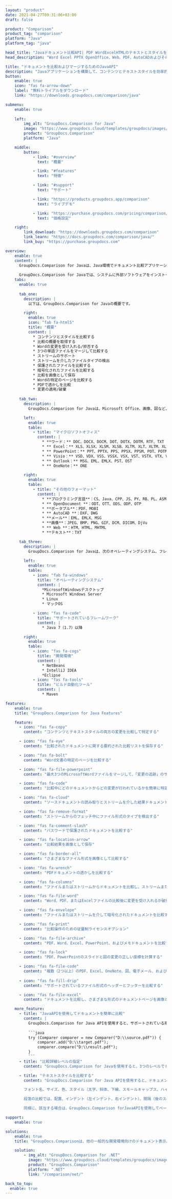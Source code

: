 ```yaml
---
layout: "product"
date: 2021-04-27T09:31:06+03:00
draft: false

product: "Comparison"
product_tag: "comparison"
platform: "Java"
platform_tag: "java"

head_title: "Javaドキュメント比較API| PDF WordExcelHTMLのテキストとスタイルを比較する"
head_description: "Word Excel PPTX OpenOffice、Web、PDF、AutoCADおよびその他のファイル形式を比較およびマージするためのJavaドキュメント比較API。変更を追跡するドキュメントを比較する."

title: "ドキュメントを比較およびマージするためのJavaAPI"
description: "Javaアプリケーションを構築して、コンテンツとテキストスタイルを効率的に比較し、すべての業界標準のドキュメントおよび画像ファイル形式での違いを確認します。."
button:
    enable: true
    icon: "fas fa-arrow-down"
    label: "無料トライアルをダウンロード"
    link: "https://downloads.groupdocs.com/comparison/java"

submenu:
    enable: true
    
    left:
        img_alt: "GroupDocs.Comparison for Java"
        image: "https://www.groupdocs.cloud/templates/groupdocs/images/product-logos/groupdocs-comparison-java.png"
        product: "GroupDocs.Comparison"
        platform: "Java"

    middle:
        button:
            - link: "#overview"
              text: "概要"

            - link: "#features"
              text: "特徴"

            - link: "#support"
              text: "サポート"

            - link: "https://products.groupdocs.app/comparison"
              text: "ライブデモ"

            - link: "https://purchase.groupdocs.com/pricing/comparison/java"
              text: "価格設定"

    right:
        link_download: "https://downloads.groupdocs.com/comparison"
        link_learn: "https://docs.groupdocs.com/comparison/java/"
        link_buy: "https://purchase.groupdocs.com"

overview:
    enable: true
    content: |
      GroupDocs.Comparison for Javaは、Java環境でドキュメント比較アプリケーションを開発するのに役立つ最も柔軟で使いやすいAPIです。差分チェッカーとドキュメントマージAPIを使用すると、コンテンツの変更と相違、および類似のドキュメント形式間のテキストスタイルを検出できます。 PDF、HTML、Microsoft Office Word、Excelスプレッドシート、PowerPointプレゼンテーション、Outlook電子メール、Visioダイアグラム、OpenDocument、AutoCAD、画像など、すべての業界標準のドキュメント形式の比較をサポートしています。変更追跡機能を使用して、ソースドキュメントとターゲットドキュメントの違いの概要が包括的な比較ドキュメントに表示されます。 GroupDocs.Comparison for Java APIを使用すると、ファイルやストリームを介して、パスワードで保護された単純なドキュメントや暗号化されたドキュメントを取得して保存できます。  
        
      GroupDocs.Comparison for Javaでは、システムに外部ソフトウェアをインストールする必要はありません。すべてのJavaバージョンと互換性があり、Javaランタイムを実行できる一般的なオペレーティングシステム（Windows、Linux、MacOS）をサポートします。
    tabs:
      enable: true     
      
      tab_one:
        description: |
          以下は、GroupDocs.Comparison for Javaの概要です。

        right:
          enable: true
          icon: "fab fa-html5"
          title: "概要"
          content: |
            * コンテンツとスタイルを比較する
            * 比較の概要を取得する
            * Wordの変更を受け入れる/拒否する
            * 3つの単語ファイルをマージして比較する
            * ストリームのサポート
            * ストリームを介したファイルタイプの検出
            * 保護されたファイルを比較する
            * 暗号化されたファイルを比較する
            * 比較を画像として保存
            * Wordの特定のページを比較する
            * PDFで透かしを比較
            * 変更の適用/破棄
      
      tab_two:
        description: |
          GroupDocs.Comparison for Javaは、Microsoft Office、画像、図など、一般的な[ドキュメントファイル形式]（https://docs.groupdocs.com/comparison/java/supported-document-formats/）をすべてサポートしています。

        left:
          enable: true
          table:
            - title: "マイクロソフトオフィス"
              content: |
                * **ワード：** DOC、DOCX、DOCM、DOT、DOTX、DOTM、RTF、TXT
                * ** Excel：** XLS、XLSX、XLSM、XLSB、XLTM、XLT、XLTM、XLTX、XLAM、SXC、SpreadsheetML
                * ** PowerPoint：** PPT、PPTX、PPS、PPSX、PPSM、POT、POTM、POTX、PPTM
                * ** Visio：** VSD、VDX、VSS、VSSX、VSX、VST、VSTX、VTX、VSDX、VDW、VSTM、VSSM、VSDM
                * ** Outlook：** MSG、EML、EMLX、PST、OST
                * ** OneNote：** ONE

        right:
          enable: true
          table:
            - title: "その他のフォーマット"
              content: |
                * **プログラミング言語**：CS、Java、CPP、JS、PY、RB、PL、ASM、GROOVY、JSON、ActionScript、PHP、SQL、LOG、DIFF、LESS、SCALA
                * ** OpenDocument **：ODT、OTT、ODS、ODP、OTP
                * **ポータブル**：PDF、MOBI
                * ** AutoCAD **：DXF、DWG
                * **メール**：EML、EMLX、MSG
                * **画像**：JPEG、BMP、PNG、GIF、DCM、DICOM、DjVu
                * ** Web **：HTM、HTML、MHTML
                * **テキスト**：TXT

      tab_three:
        description: |
          GroupDocs.Comparison for Javaは、次のオペレーティングシステム、フレームワーク、およびパッケージマネージャーをサポートしています。
        
        left:
          enable: true
          table:
            - icon: "fab fa-windows"
              title: "オペレーティングシステム"
              content: |
                *MicrosoftWindowsデスクトップ
                * Microsoft Windows Server
                * Linux
                * マックOS

            - icon: "fas fa-code"
              title: "サポートされているフレームワーク"
              content: |
                * Java 7（1.7）以降

        right:
          enable: true
          table:
            - icon: "fas fa-cogs"
              title: "開発環境"
              content: |
                * NetBeans
                * IntelliJ IDEA
                *Eclipse
            - icon: "fas fa-tools"
              title: "ビルド自動化ツール"
              content: |
                * Maven

features:
    enable: true
    title: "GroupDocs.Comparison for Java Features"

    feature:
      - icon: "fas fa-copy"
        content: "コンテンツとテキストスタイルの両方の変更を比較して特定する"

      - icon: "fas fa-eye"
        content: "比較されたドキュメントに関する要約された比較リストを保存する"

      - icon: "fas fa-bolt"
        content: "Word文書の特定のページを比較する"

      - icon: "fas fa-file-powerpoint"
        content: "最大3つのMicrosoftWordファイルをマージして、「変更の追跡」のサポートと比較します"

      - icon: "fas fa-code"
        content: "比較中にどのドキュメントからどの変更が行われているかを簡単に特定"

      - icon: "fas fa-cloud"
        content: "ソースドキュメントの読み取りとストリームを介した結果ドキュメントの送信のサポート"

      - icon: "fas fa-remove-format"
        content: "ストリームからのフェッチ中にファイル形式のタイプを検出する"

      - icon: "fas fa-comment-slash"
        content: "パスワードで保護されたドキュメントを比較する"

      - icon: "fas fa-location-arrow"
        content: "比較結果を画像として保存"

      - icon: "fas fa-border-all"
        content: "さまざまなファイル形式を画像として比較する"

      - icon: "fas fa-wrench"
        content: "PDFドキュメントの透かしを比較する"

      - icon: "fas fa-columns"
        content: "ファイルまたはストリームからドキュメントを比較し、ストリームまたはファイルを介して結果ドキュメントを送信します"

      - icon: "fas fa-file-word"
        content: "Word、PDF、またはExcelファイルの比較後に変更を受け入れるか破棄する"

      - icon: "fas fa-envelope"
        content: "ファイルまたはストリームを介して暗号化されたドキュメントを比較する"

      - icon: "fas fa-print"
        content: "比較操作のための従量制ライセンスオプション"

      - icon: "fas fa-file-archive"
        content: "PDF、Word、Excel、PowerPoint、およびメモドキュメントを比較するときにマークされた変更のテキストを強調表示する"

      - icon: "fas fa-lock"
        content: "PDF、PowerPointのスライドと図の変更の正しい座標を計算する"

      - icon: "fas fa-file-code"
        content: "複数（2つ以上）のPDF、Excel、OneNote、図、電子メール、およびテキストドキュメントを比較する"
      
      - icon: "fas fa-fill-drip"
        content: "サポートされているファイル形式のヘッダーとフッターを比較する"

      - icon: "fas fa-file-excel"
        content: "ドキュメントを比較し、さまざまな形式のドキュメントページを画像として保存"

    more_feature:
      - title: "JavaAPIを使用してドキュメントを簡単に比較"
        content: |
          GroupDocs.Comparison for Java APIを使用すると、サポートされている形式のドキュメントを簡単に比較して、それらの違いを見つけることができます。次の例は、Javaを使用して2つのMicrosoftWord文書を比較する方法を示しています。
          
          ```java
          try (Comparer comparer = new Comparer("D:\\source.pdf")) {
              comparer.add("D:\\target.pdf");
              comparer.compare("D:\\result.pdf");
          }
          ```
      - title: "比較詳細レベルの指定"
        content: "GroupDocs.Comparison for Javaを使用すると、3つのレベルでドキュメントを比較できます。比較強度を低（画像グリッドの精度でテキストを単語ごとに比較= 50）、中（画像グリッドの精度で文字ごとに比較= 100）、または高（画像グリッドの精度で文字ごとにテキストを比較）に設定できます。グリッド=150）."

      - title: "テキストスタイルを比較する"
        content: "GroupDocs.Comparison for Java APIを使用すると、ドキュメントコンテンツに加えて、テキストスタイルも比較できます。.

        フォント名、サイズ、色、スタイル（太字、斜体、下線、スモールキャップス、ハイパーリンク）、および該当する場合はアンダーカラーを比較して、単語や文字を比較しながら、比較対象のドキュメント間の違いを確認することもできます。  

        段落の比較では、配置、インデント（左インデント、右インデント）、間隔（後のスペース、前のスペース）、最初の行のインデント、および行の間隔も比較できます。  

        同様に、該当する場合は、GroupDocs.Comparison forJavaAPIを使用してページの他のセクションを比較することもできます。セクションには、フッターの距離、ページの余白（左、右、上、下）、ページの高さ、ページの向き、境界線の色、線の幅が含まれます。」"

support:
    enable: true

solutions:
    enable: true
    title: "GroupDocs.Comparisonは、他の一般的な開発環境向けのドキュメント表示APIを提供します"

    solution:
        - img_alt: "GroupDocs.Comparison for .NET"
          image: "https://www.groupdocs.cloud/templates/groupdocs/images/product-logos/groupdocs-comparison-net.png"
          product: "GroupDocs.Comparison"
          platform: ".NET"
          link: "/comparison/net/"

back_to_top:
  enable: true
---
```

